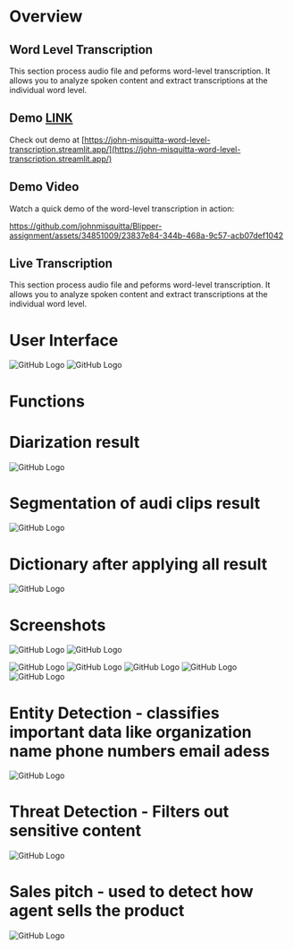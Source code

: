 # Overview

##  Word Level Transcription

This section process audio file and peforms word-level transcription. It allows you to analyze spoken content and extract transcriptions at the individual word level.

## Demo [LINK](https://john-misquitta-word-level-transcription.streamlit.app/) 

Check out demo at [https://john-misquitta-word-level-transcription.streamlit.app/](https://john-misquitta-word-level-transcription.streamlit.app/) 

## Demo Video

Watch a quick demo of the word-level transcription in action:

https://github.com/johnmisquitta/Blipper-assignment/assets/34851009/23837e84-344b-468a-9c57-acb07def1042

##  Live Transcription

This section process audio file and peforms word-level transcription. It allows you to analyze spoken content and extract transcriptions at the individual word level.


# User Interface
![GitHub Logo](screenshots/ts1.png)
![GitHub Logo](screenshots/ts2.png)
# Functions
# Diarization result
![GitHub Logo](screenshots/g11.png)

# Segmentation of audi clips result
![GitHub Logo](screenshots/g1.png)
# Dictionary after applying all result
![GitHub Logo](screenshots/g2.png)
# Screenshots
![GitHub Logo](screenshots/g12.png)
![GitHub Logo](screenshots/g13.png)

![GitHub Logo](screenshots/g3.png)
![GitHub Logo](screenshots/g4.png)
![GitHub Logo](screenshots/g5.png)
![GitHub Logo](screenshots/g6.png)
![GitHub Logo](screenshots/g7.png)
# Entity Detection - classifies important data like organization name phone numbers email adess

![GitHub Logo](screenshots/g8.png)
# Threat Detection - Filters out sensitive content

![GitHub Logo](screenshots/g9.png)
# Sales pitch - used to detect how agent sells the product

![GitHub Logo](screenshots/g10.png)


